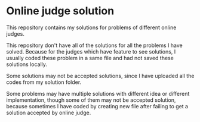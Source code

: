 # Online judge solution
This repository contains my solutions for problems of different online judges. 

This repository don't have all of the solutions for all the problems I have solved. Because for the judges which have feature to see solutions, I usually coded these problem in a same file and had not saved these solutions locally.

Some solutions may not be accepted solutions, since I have uploaded all the codes from my solution folder.

Some problems may have multiple solutions with different idea or different implementation, though some of them may not be accepted solution, because sometimes I have coded by creating new file after failing to get a solution accepted by online judge.
